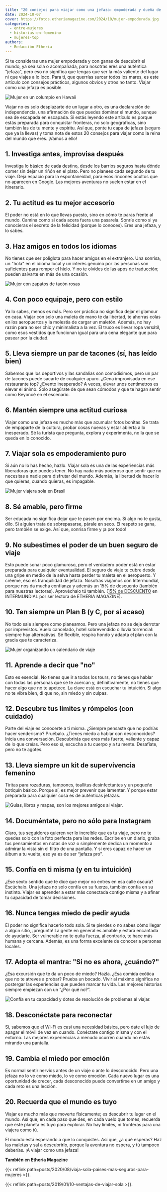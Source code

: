 ```yaml
---
title: "20 consejos para viajar como una jefaza: empoderada y dueña de tus aventuras"
date: 2024-10-07
cover: https://fotos.etheriamagazine.com/2024/10/mujer-empoderada.jpg
categories: 
  - entre-mujeres
  - historias-en-femenino
  - mujeres-top
authors: 
  - Redacción Etheria
---
```


Si te consideras una mujer empoderada y con ganas de descubrir el mundo, ya sea sola o 
acompañada, para nosotras eres una auténtica "jefaza", pero eso no significa que tengas 
que ser la más valiente del lugar ni que viajes a lo loco. Para ti, que querrías surcar 
todos los mares, es este artículo con consejos prácticos, algunos obvios y otros no 
tanto. Viajar como una jefaza es posible. 

![Mujer en un columpio en Hawaii](https://fotos.etheriamagazine.com/2024/10/mujer-hawaii.jpg "Es hora de cumplir tus sueños. © Unsplash/ Kalen Emsley")

Viajar no es solo desplazarte de un lugar a otro, es una declaración de independencia, 
una afirmación de que puedes dominar el mundo, aunque sea de escapada en escapada. Si 
estás leyendo este artículo es porque estás preparada para conquistar fronteras, no solo 
geográficas, sino también las de tu mente y espíritu. Así que, ponte tu capa de jefaza 
(seguro que ya la llevas) y toma nota de estos 20 consejos para viajar como la reina del 
mundo que eres. ¡Vamos a ello! 

## 1\. Investiga antes, improvisa después

Investiga lo básico de cada destino, desde los barrios seguros hasta dónde comer sin 
dejar un riñón en el plato. Pero no planees cada segundo de tu viaje. Deja espacio para 
la espontaneidad, para esos rincones ocultos que no aparecen en Google. Las mejores 
aventuras no suelen estar en el itinerario. 

## 2\. Tu actitud es tu mejor accesorio

El poder no está en lo que llevas puesto, sino en cómo te paras frente al mundo. Camina 
como si cada acera fuera una pasarela. Sonríe como si ya conocieras el secreto de la 
felicidad (porque lo conoces). Eres una jefaza, y lo sabes. 

## 3\. Haz amigos en todos los idiomas

No tienes que ser políglota para hacer amigos en el extranjero. Una sonrisa, un "hola" 
en el idioma local y un interés genuino por las personas son suficientes para romper el 
hielo. Y no te olvides de las apps de traducción; pueden salvarte en más de una ocasión. 

![Mujer con zapatos de tacón rosas](https://fotos.etheriamagazine.com/2024/10/mujer-empoderada.jpg "Hacer bien la maleta es de jefazas. © CoWomen/ Unsplash")

## 4\. Con poco equipaje, pero con estilo

Ya lo sabes, menos es más. Pero ser práctica no significa dejar el glamour en casa. 
Viajar con solo una maleta de mano te da libertad, te ahorras colas en los aeropuertos y 
la molestia de cargar un maletón. Además, no hay razón para no ser chic y minimalista a 
la vez. El truco es llevar ropa versátil, como esos vestidos que funcionan igual para 
una cena elegante que para pasear por la ciudad. 

## 5\. Lleva siempre un par de tacones (sí, has leído bien)

Sabemos que los deportivos y las sandalias son comodísimos, pero un par de tacones puede 
sacarte de cualquier apuro. ¿Cena improvisada en ese restaurante top? ¿Evento 
inesperado? A veces, elevar unos centímetros es elevar el ánimo. Solo asegúrate de que 
sean cómodos y que te hagan sentir como Beyoncé en el escenario. 

## 6\. Mantén siempre una actitud curiosa

Viajar como una jefaza es mucho más que acumular fotos bonitas. Se trata de empaparte de 
la cultura, probar cosas nuevas y estar abierta a lo inesperado. Sé la turista que 
pregunta, explora y experimenta, no la que se queda en lo conocido. 

## 7\. Viajar sola es empoderamiento puro

Si aún no lo has hecho, hazlo. Viajar sola es una de las experiencias más liberadoras 
que puedes tener. No hay nada más poderoso que sentir que no necesitas a nadie para 
disfrutar del mundo. Además, la libertad de hacer lo que quieras, cuando quieras, es 
impagable. 

![Mujer viajera sola en Brasil](https://fotos.etheriamagazine.com/2024/10/viajar-sola-brasil.jpg "Viajar sola, una experiencia liberadora. © Guilherme Stecanella / Unsplash")

## 8\. Sé amable, pero firme

Ser educada no significa dejar que te pasen por encima. Si algo no te gusta, dilo. Si 
alguien trata de sobrepasarse, párale en seco. El respeto se gana, pero también se 
exige. Así que, sonrisa firme y ¡a por todo! 

## 9\. No subestimes el poder de un buen seguro de viaje

Esto puede sonar poco glamuroso, pero el verdadero poder está en estar preparada para 
cualquier eventualidad. El seguro de viaje te cubre desde una gripe en medio de la selva 
hasta perder tu maleta en el aeropuerto. Y créeme, eso es tranquilidad de jefaza. 
Nosotras viajamos con Intermundial, porque nos da mucha confianza y además un 15% de 
descuento (también para nuestras lectoras). Aprovéchalo tú también. ([15% de 
DESCUENTO](https://clk.tradedoubler.com/click?p=281568&a=3132464&url=https%3A%2F%2Fwww.intermundial.es%2Fafiliados%2Fseguros-de-viaje-recomendado%3Ftduid%3Da2505c6202eb9ec08ada064bcce8aa48%26utm_source%3DTradedoubler%26utm_medium%3D1%26utm_campaign%3DGeneral%26utm_content%3D3132464%26utm_term%3D3132464) 
en INTERMUNDIAL por ser lectora de ETHERIA MAGAZINE). 

## 10\. Ten siempre un Plan B (y C, por si acaso)

No todo sale siempre como planeamos. Pero una jefaza no se deja derrotar por 
imprevistos. Vuelo cancelado, hotel sobrevendido o lluvia torrencial: siempre hay 
alternativas. Sé flexible, respira hondo y adapta el plan con la gracia que te 
caracteriza. 

![Mujer organizando un calendario de viaje](https://fotos.etheriamagazine.com/2024/10/mujer-viaje-organizacion.jpg "Una buena organización es primordial al viajar. © Cowomen/Unsplash")

## 11\. Aprende a decir que "no"

Esto es esencial. No tienes que ir a todos los tours, no tienes que hablar con todas las 
personas que se te acercan y, definitivamente, no tienes que hacer algo que no te 
apetece. La clave está en escuchar tu intuición. Si algo no te vibra bien, di que no, 
sin miedo y sin culpas. 

## 12\. Descubre tus límites y rómpelos (con cuidado)

Parte del viaje es conocerte a ti misma. ¿Siempre pensaste que no podrías hacer 
senderismo? Pruébalo. ¿Tienes miedo a hablar con desconocidos? Inicia una conversación. 
Descubrirás que eres más fuerte, valiente y capaz de lo que creías. Pero eso sí, escucha 
a tu cuerpo y a tu mente. Desafíate, pero no te agotes. 

## 13\. Lleva siempre un kit de supervivencia femenino

Tiritas para rozaduras, tampones, toallitas desinfectantes y un pequeño botiquín básico. 
Porque sí, es mejor prevenir que lamentar. Y porque estar preparada para cualquier cosa 
es de auténticas jefazas. 

![Guías, libros y mapas, son los mejores amigos al viajar.](https://fotos.etheriamagazine.com/2024/10/mujer-documentacion-libros.jpg "Guías, libros y mapas, son los mejores amigos al viajar. © Oxana V.")

## 14\. Documéntate, pero no sólo para Instagram

Claro, tus seguidores quieren ver lo increíble que es tu viaje, pero no te quedes solo 
con la foto perfecta para las redes. Escribe en un diario, graba tus pensamientos en 
notas de voz o simplemente dedica un momento a admirar la vista sin el filtro de una 
pantalla. Y si eres capaz de hacer un álbum a tu vuelta, eso ya es de ser “jefaza pro”. 

## 15\. Confía en ti misma (y en tu intuición)

¿Ese sexto sentido que te dice que mejor no entres en esa calle oscura? Escúchalo. Una 
jefaza no solo confía en su fuerza, también confía en su instinto. Viajar es aprender a 
estar más conectada contigo misma y a afinar tu capacidad de tomar decisiones. 

## 16\. Nunca tengas miedo de pedir ayuda

El poder no significa hacerlo todo sola. Si te pierdes o no sabes cómo llegar a algún 
sitio, ¡pregunta! La gente en general es amable y estará encantada de ayudarte. Ser 
vulnerable no te quita fuerza, al contrario, te hace más humana y cercana. Además, es 
una forma excelente de conocer a personas locales. 

## 17\. Adopta el mantra: "Si no es ahora, ¿cuándo?"

¿Esa excursión que te da un poco de miedo? Hazla. ¿Esa comida exótica que no te atreves 
a probar? Prueba un bocado. Vivir al máximo significa no postergar las experiencias que 
pueden marcar tu vida. Las mejores historias siempre empiezan con un “¿Por qué no?”. 

![Confía en tu capacidad y dotes de resolución de problemas al viajar.](https://fotos.etheriamagazine.com/2024/10/mujeres-empoderamiento.jpg "Confía en tu capacidad y dotes de resolución de problemas al viajar. © Cowomen/ Unsplash")

## 18\. Desconéctate para reconectar

Sí, sabemos que el Wi-Fi es casi una necesidad básica, pero date el lujo de apagar el 
móvil de vez en cuando. Conéctate contigo misma y con el entorno. Las mejores 
experiencias a menudo ocurren cuando no estás mirando una pantalla. 

## 19\. Cambia el miedo por emoción

Es normal sentir nervios antes de un viaje o ante lo desconocido. Pero una jefaza no lo 
ve como miedo, lo ve como emoción. Cada nuevo lugar es una oportunidad de crecer, cada 
desconocido puede convertirse en un amigo y cada reto es una lección. 

## 20\. Recuerda que el mundo es tuyo

Viajar es mucho más que moverte físicamente; es descubrir tu lugar en el mundo. Así que, 
en cada paso que des, en cada vuelo que tomes, recuerda que este planeta es tuyo para 
explorar. No hay límites, ni fronteras para una viajera como tú. 

El mundo está esperando a que lo conquistes. Así que, ¿a qué esperas? Haz las maletas y 
sal a descubrirlo, porque la aventura no espera, y tú tampoco deberías. ¡A viajar como 
una jefaza! 

**También en Etheria Magazine** 

{{< reflink path=posts/2020/08/viaja-sola-paises-mas-seguros-para-mujeres >}}. 

{{< reflink path=posts/2019/01/10-ventajas-de-viajar-sola >}}.
